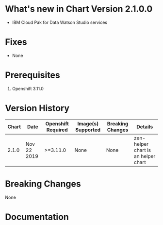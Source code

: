 # What's new in Chart Version 2.1.0.0

* IBM Cloud Pak for Data Watson Studio services  

# Fixes

* None

# Prerequisites

1. Openshift 3.11.0

# Version History

| Chart | Date               | Openshift Required | Image(s) Supported | Breaking Changes | Details |
| ----- | ------------------ | ------------------- | ------------------ | ---------------- | ------- |
| 2.1.0 | Nov 22 2019   | >=3.11.0            | None                  | None             | zen-helper chart is an helper chart

# Breaking Changes

None

# Documentation
